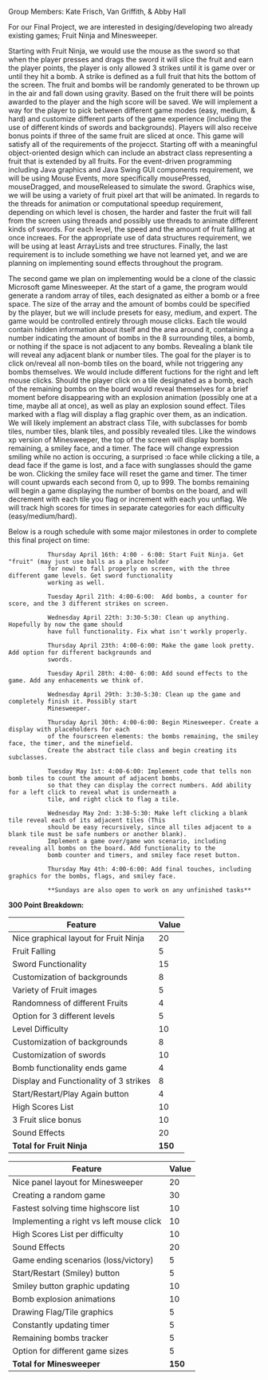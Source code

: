 
Group Members: Kate Frisch, Van Griffith, & Abby Hall

For our Final Project, we are interested in desiging/developing two already existing games; Fruit Ninja and Minesweeper. 

Starting with Fruit Ninja, we would use the mouse as the sword so that when the player presses and drags the sword it will slice the fruit and earn the player points, the player is only allowed 3 strikes until it is game over or until they hit a bomb. A strike is defined as a full fruit that hits the bottom of the screen. The fruit and bombs will be randomly generated to be thrown up in the air and fall down using gravity. Based on the fruit there will be points awarded to the player and the high score will be saved. We will implement a way for the player to pick between different game modes (easy, medium, & hard) and customize different parts of the game experience (including the use of different kinds of swords and backgrounds). Players will also receive bonus points if three of the same fruit are sliced at once. This game will satisfy all of the requirements of the projecct. Starting off with a meaningful object-oriented design which can include an abstract class representing a fruit that is extended by all fruits. For the event-driven programming including Java graphics and Java Swing GUI components requirement, we will be using Mouse Events, more specifically mousePressed, mouseDragged, and mouseReleased to simulate the sword. Graphics wise, we will be using a variety of fruit pixel art that will be animated. In regards to the threads for animation or computational speedup requirement, depending on which level is chosen, the harder and faster the fruit will fall from the screen using threads and possibly use threads to animate different kinds of swords. For each level, the speed and the amount of fruit falling at once increaes. For the appropriate use of data structures requirement, we will be using at least ArrayLists and tree structures. Finally, the last requirement is to include something we have not learned yet, and we are planning on implementing sound effects throughout the program.

The second game we plan on implementing would be a clone of the classic Microsoft game Minesweeper. At the start of a game, the program would generate a random array of tiles, each designated as either a bomb or a free space. The size of the array and the amount of bombs could be specified by the player, but we will include presets for easy, medium, and expert. The game would be controlled entirely through mouse clicks. Each tile would contain hidden information about itself and the area around it, containing a number indicating the amount of bombs in the 8 surrounding tiles, a bomb, or nothing if the space is not adjacent to any bombs. Revealing a blank tile will reveal any adjacent blank or number tiles. The goal for the player is to click on/reveal all non-bomb tiles on the board, while not triggering any bombs themselves. We would include different fuctions for the right and left mouse clicks. Should the player click on a tile designated as a bomb, each of the remaining bombs on the board would reveal themselves for a brief moment before disappearing with an explosion animation (possibly one at a time, maybe all at once), as well as play an explosion sound effect. Tiles marked with a flag will display a flag graphic over them, as an indication. We will likely implement an abstract class Tile, with subclasses for bomb tiles, number tiles, blank tiles, and possibly revealed tiles. Like the windows xp version of Minesweeper, the top of the screen will display bombs remaining, a smiley face, and a timer. The face will change expression smiling while no action is occuring, a surprised :o face while clicking a tile, a dead face if the game is lost, and a face with sunglasses should the game be won. Clicking the smiley face will reset the game and timer. The timer will count upwards each second from 0, up to 999. The bombs remaining will begin a game displaying the number of bombs on the board, and will decrement with each tile you flag or increment with each you unflag. We will track high scores for times in separate categories for each difficulty (easy/medium/hard). 

Below is a rough schedule with some major milestones in order to complete this final project on time:

               Thursday April 16th: 4:00 - 6:00: Start Fuit Ninja. Get "fruit" (may just use balls as a place holder 
               for now) to fall properly on screen, with the three different game levels. Get sword functionality 
               working as well.
               
               Tuesday April 21th: 4:00-6:00:  Add bombs, a counter for score, and the 3 different strikes on screen.
               
               Wednesday April 22th: 3:30-5:30: Clean up anything. Hopefully by now the game should 
               have full functionality. Fix what isn't workly properly.
               
               Thursday April 23th: 4:00-6:00: Make the game look pretty. Add option for different backgrounds and 
               swords. 
               
               Tuesday April 28th: 4:00- 6:00: Add sound effects to the game. Add any enhacements we think of.
               
               Wednesday April 29th: 3:30-5:30: Clean up the game and completely finish it. Possibly start 
               Minesweeper.
               
               Thursday April 30th: 4:00-6:00: Begin Minesweeper. Create a display with placeholders for each 
               of the fourscreen elements: the bombs remaining, the smiley face, the timer, and the minefield. 
               Create the abstract tile class and begin creating its subclasses.
               
               Tuesday May 1st: 4:00-6:00: Implement code that tells non bomb tiles to count the amount of adjacent bombs,
               so that they can display the correct numbers. Add ability for a left click to reveal what is underneath a 
               tile, and right click to flag a tile. 
               
               Wednesday May 2nd: 3:30-5:30: Make left clicking a blank tile reveal each of its adjacent tiles (This 
               should be easy recursively, since all tiles adjacent to a blank tile must be safe numbers or another blank).
               Implement a game over/game won scenario, including revealing all bombs on the board. Add functionality to the 
               bomb counter and timers, and smiley face reset button.
               
               Thursday May 4th: 4:00-6:00: Add final touches, including graphics for the bombs, flags, and smiley face.
               
               **Sundays are also open to work on any unfinished tasks**
               
               
**300 Point Breakdown:**


 
 | Feature                                 | Value         |
 | -------------                           | ------------- |
 | Nice graphical layout for Fruit Ninja   | 20            |
 | Fruit Falling                           | 5             |
 | Sword Functionality                     | 15            |
 | Customization of backgrounds            | 8             |
 | Variety of Fruit images                 | 5             |
 | Randomness of different Fruits          | 4             |
 | Option for 3 different levels           | 5             |
 | Level Difficulty                        | 10            |
 | Customization of backgrounds            | 8             |
 | Customization of swords                 | 10            |
 | Bomb functionality ends game            | 4             |
 | Display and Functionality of 3 strikes  | 8             |
 | Start/Restart/Play Again button         | 4             |
 | High Scores List                        | 10            |
 | 3 Fruit slice bonus                     | 10            |
 | Sound Effects                           | 20            |
 | **Total for Fruit Ninja**               | **150**       |
 
 | Feature                                 | Value         |
 | -------------                           | ------------- |
 | Nice panel layout for Minesweeper       | 20            |
 | Creating a random game                  | 30            |
 | Fastest solving time highscore list     | 10            |
 | Implementing a right vs left mouse click| 10            |
 | High Scores List per difficulty         | 10            |
 | Sound Effects                           | 20            |
 | Game ending scenarios (loss/victory)    | 5             |
 | Start/Restart (Smiley) button           | 5             |
 | Smiley button graphic updating          | 10            |
 | Bomb explosion animations               | 10            |
 | Drawing Flag/Tile graphics              | 5             |
 | Constantly updating timer               | 5             |
 | Remaining bombs tracker                 | 5             |
 | Option for different game sizes         | 5             |
 | **Total for Minesweeper**               | **150**       |
           

                       
